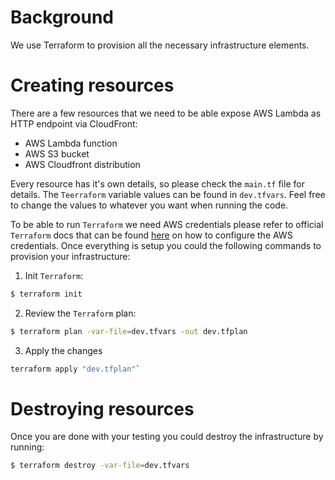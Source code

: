 # Background
We use Terraform to provision all the necessary infrastructure elements. 

# Creating resources
There are a few resources that we need to be able expose AWS Lambda as HTTP endpoint via CloudFront:
- AWS Lambda function
- AWS S3 bucket
- AWS Cloudfront distribution

Every resource has it's own details, so please check the `main.tf` file for details. The `Teerraform` variable values can be found in `dev.tfvars`. Feel free to change the values to whatever you want when running the code.

To be able to run `Terraform` we need AWS credentials please refer to official `Terraform` docs that can be found [here](https://registry.terraform.io/providers/hashicorp/aws/latest/docs) on how to configure the AWS credentials. Once everything is setup you could the following commands to provision your infrastructure:
1. Init `Terraform`:
```bash
$ terraform init
```
2. Review the `Terraform` plan:
```bash
$ terraform plan -var-file=dev.tfvars -out dev.tfplan
```
3. Apply the changes
```bash
terraform apply "dev.tfplan"`
```

# Destroying resources
Once you are done with your testing you could destroy the infrastructure by running:
```bash
$ terraform destroy -var-file=dev.tfvars
```
